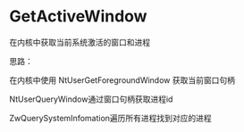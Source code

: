 # GetActiveWindow
在内核中获取当前系统激活的窗口和进程


思路：

在内核中使用
NtUserGetForegroundWindow 获取当前窗口句柄

NtUserQueryWindow通过窗口句柄获取进程id

ZwQuerySystemInfomation遍历所有进程找到对应的进程
